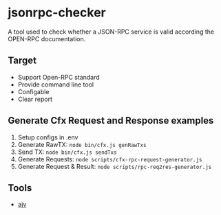 # jsonrpc-checker

A tool used to check whether a JSON-RPC service is valid according the OPEN-RPC documentation.

## Target

* Support Open-RPC standard
* Provide command line tool
* Configable
* Clear report

## Generate Cfx Request and Response examples

1. Setup configs in .env
2. Generate RawTX: `node bin/cfx.js genRawTxs`
3. Send TX: `node bin/cfx.js sendTxs`
4. Generate Requests: `node scripts/cfx-rpc-request-generator.js`
5. Generate Request & Result: `node scripts/rpc-req2res-generator.js`

## Tools

* [ajv](https://ajv.js.org/)